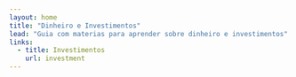 ```yaml
---
layout: home
title: "Dinheiro e Investimentos"
lead: "Guia com materias para aprender sobre dinheiro e investimentos"
links:
  - title: Investimentos
    url: investment
---
```

